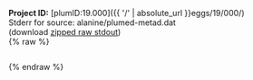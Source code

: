 **Project ID:** [plumID:19.000]({{ '/' | absolute_url }}eggs/19/000/)  
Stderr for source:  alanine/plumed-metad.dat   
(download [zipped raw stdout](plumed-metad.dat.plumed.stdout.txt.zip))  
{% raw %}
<pre>
</pre>
{% endraw %}
